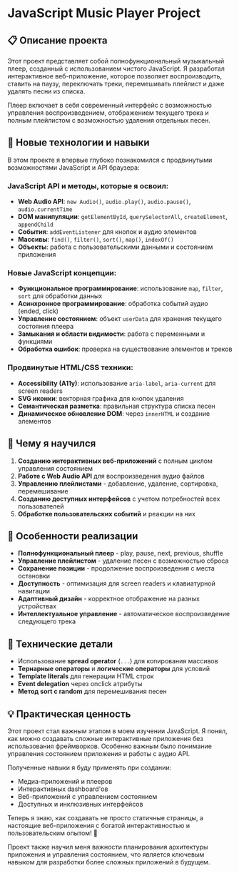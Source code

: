 # JavaScript Music Player Project

## 📋 Описание проекта

Этот проект представляет собой полнофункциональный музыкальный плеер, созданный с использованием чистого JavaScript. Я разработал интерактивное веб-приложение, которое позволяет воспроизводить, ставить на паузу, переключать треки, перемешивать плейлист и даже удалять песни из списка. 

Плеер включает в себя современный интерфейс с возможностью управления воспроизведением, отображением текущего трека и полным плейлистом с возможностью удаления отдельных песен.

## 🔧 Новые технологии и навыки

В этом проекте я впервые глубоко познакомился с продвинутыми возможностями JavaScript и API браузера:

### **JavaScript API и методы, которые я освоил:**
- **Web Audio API**: `new Audio()`, `audio.play()`, `audio.pause()`, `audio.currentTime`
- **DOM манипуляции**: `getElementById`, `querySelectorAll`, `createElement`, `appendChild`
- **События**: `addEventListener` для кнопок и аудио элементов
- **Массивы**: `find()`, `filter()`, `sort()`, `map()`, `indexOf()`
- **Объекты**: работа с пользовательскими данными и состоянием приложения

### **Новые JavaScript концепции:**
- **Функциональное программирование**: использование `map`, `filter`, `sort` для обработки данных
- **Асинхронное программирование**: обработка событий аудио (ended, click)
- **Управление состоянием**: объект `userData` для хранения текущего состояния плеера
- **Замыкания и области видимости**: работа с переменными и функциями
- **Обработка ошибок**: проверка на существование элементов и треков

### **Продвинутые HTML/CSS техники:**
- **Accessibility (A11y)**: использование `aria-label`, `aria-current` для screen readers
- **SVG иконки**: векторная графика для кнопок удаления
- **Семантическая разметка**: правильная структура списка песен
- **Динамическое обновление DOM**: через `innerHTML` и создание элементов

## 🎯 Чему я научился

1. **Созданию интерактивных веб-приложений** с полным циклом управления состоянием
2. **Работе с Web Audio API** для воспроизведения аудио файлов
3. **Управлению плейлистами** - добавление, удаление, сортировка, перемешивание
4. **Созданию доступных интерфейсов** с учетом потребностей всех пользователей
5. **Обработке пользовательских событий** и реакции на них

## 🚀 Особенности реализации

- **Полнофункциональный плеер** - play, pause, next, previous, shuffle
- **Управление плейлистом** - удаление песен с возможностью сброса
- **Сохранение позиции** - продолжение воспроизведения с места остановки
- **Доступность** - оптимизация для screen readers и клавиатурной навигации
- **Адаптивный дизайн** - корректное отображение на разных устройствах
- **Интеллектуальное управление** - автоматическое воспроизведение следующего трека

## 📱 Технические детали

- Использование **spread operator** (`...`) для копирования массивов
- **Тернарные операторы** и **логические операторы** для условий
- **Template literals** для генерации HTML строк
- **Event delegation** через onclick атрибуты
- **Метод sort с random** для перемешивания песен


## 💡 Практическая ценность

Этот проект стал важным этапом в моем изучении JavaScript. Я понял, как можно создавать сложные интерактивные приложения без использования фреймворков. Особенно важным было понимание управления состоянием приложения и работы с аудио API.

Полученные навыки я буду применять при создании:
- Медиа-приложений и плееров
- Интерактивных dashboard'ов
- Веб-приложений с управлением состоянием
- Доступных и инклюзивных интерфейсов

Теперь я знаю, как создавать не просто статичные страницы, а настоящие веб-приложения с богатой интерактивностью и пользовательским опытом! 🚀

Проект также научил меня важности планирования архитектуры приложения и управления состоянием, что является ключевым навыком для разработки более сложных приложений в будущем.
